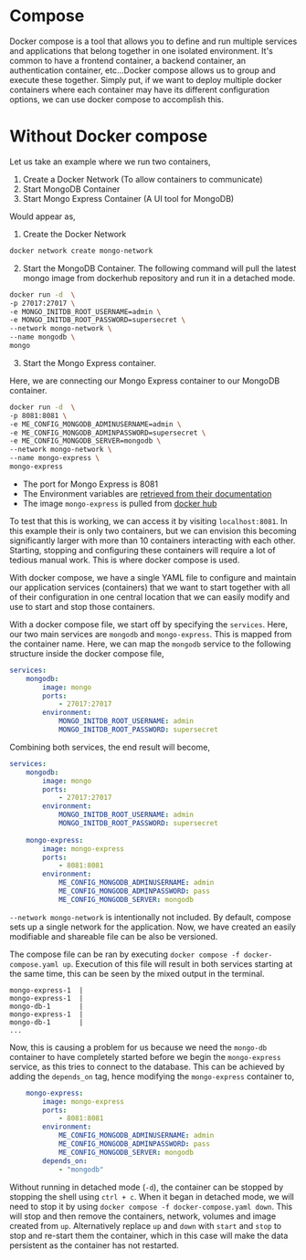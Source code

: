 # Compose

Docker compose is a tool that allows you to define and run multiple services and applications that belong together in one isolated environment. It's common to have a frontend container, a backend container, an authentication container, etc...Docker compose allows us to group and execute these together. Simply put, if we want to deploy multiple docker containers where each container may have its different  configuration options, we can use docker compose to accomplish this.

# Without Docker compose

Let us take an example where we run two containers,

1. Create a Docker Network (To allow containers to communicate)
2. Start MongoDB Container
3. Start Mongo Express Container (A UI tool for MongoDB)

Would appear as,

1. Create the Docker Network

```sh
docker network create mongo-network
```
2. Start the MongoDB Container. The following command will pull the latest mongo image from dockerhub repository and run it in a detached mode.

```sh
docker run -d  \
-p 27017:27017 \
-e MONGO_INITDB_ROOT_USERNAME=admin \
-e MONGO_INITDB_ROOT_PASSWORD=supersecret \
--network mongo-network \
--name mongodb \
mongo
```

3. Start the Mongo Express container.

Here, we are connecting our Mongo Express container to our MongoDB container.


```sh
docker run -d  \
-p 8081:8081 \
-e ME_CONFIG_MONGODB_ADMINUSERNAME=admin \
-e ME_CONFIG_MONGODB_ADMINPASSWORD=supersecret \
-e ME_CONFIG_MONGODB_SERVER=mongodb \
--network mongo-network \
--name mongo-express \
mongo-express
```

- The port for Mongo Express is 8081
- The Environment variables are [retrieved from their documentation](https://hub.docker.com/_/mongo-express)
- The image `mongo-express` is pulled from [docker hub](https://hub.docker.com/_/mongo-express)

To test that this is working, we can access it by visiting `localhost:8081`. In this example their is only two containers, but we can envision this becoming significantly larger with more than 10 containers interacting with each other. Starting, stopping and configuring these containers will require a lot of tedious manual work. This is where docker compose is used.

With docker compose, we have a single YAML file to configure and maintain our application services (containers) that we want to start together with all of their configuration in one central location that we can easily modify and use to start and stop those containers.

With a docker compose file, we start off by specifying the `services`. Here, our two main services are `mongodb` and `mongo-express`. This is mapped from the container name. Here, we can map the `mongodb` service to the following structure inside the docker compose file,

```YAML
services:
    mongodb:
        image: mongo
        ports:
            - 27017:27017
        environment:
            MONGO_INITDB_ROOT_USERNAME: admin
            MONGO_INITDB_ROOT_PASSWORD: supersecret
```

Combining both services, the end result will become,

```YAML
services:
    mongodb:
        image: mongo
        ports:
            - 27017:27017
        environment:
            MONGO_INITDB_ROOT_USERNAME: admin
            MONGO_INITDB_ROOT_PASSWORD: supersecret
    
    mongo-express:
        image: mongo-express
        ports:
            - 8081:8081
        environment:
            ME_CONFIG_MONGODB_ADMINUSERNAME: admin
            ME_CONFIG_MONGODB_ADMINPASSWORD: pass
            ME_CONFIG_MONGODB_SERVER: mongodb
```

`--network mongo-network` is intentionally not included. By default, compose sets up a single network for the application. Now, we have created an easily modifiable and shareable file can be also be versioned.

The compose file can be ran by executing `docker compose -f docker-compose.yaml up`. Execution of this file will result in both services starting at the same time, this can be seen by the mixed output in the terminal.

```
mongo-express-1  |
mongo-express-1  |
mongo-db-1       |
mongo-express-1  |
mongo-db-1       |
...
```

Now, this is causing a problem for us because we need the `mongo-db` container to have completely started before we begin the `mongo-express` service, as this tries to connect to the database. This can be achieved by adding the `depends_on` tag, hence modifying the `mongo-express` container to,

```YAML
    mongo-express:
        image: mongo-express
        ports:
            - 8081:8081
        environment:
            ME_CONFIG_MONGODB_ADMINUSERNAME: admin
            ME_CONFIG_MONGODB_ADMINPASSWORD: pass
            ME_CONFIG_MONGODB_SERVER: mongodb
        depends_on:
            - "mongodb"
```

Without running in detached mode (`-d`), the container can be stopped by stopping the shell using `ctrl + c`. When it began in detached mode, we will need to stop it by using `docker compose -f docker-compose.yaml down`. This will stop and then remove the containers, network, volumes and image created from `up`. Alternatively replace `up` and `down` with `start` and `stop` to stop and re-start them the container, which in this case will make the data persistent as the container has not restarted.